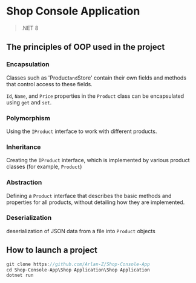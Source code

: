 # Shop Console Application

> .NET 8

## The principles of OOP used in the project

### Encapsulation

Classes such as 'Product` and `Store' contain their own fields and methods that control access to these fields.

`Id`, `Name`, and `Price` properties in the `Product` class can be encapsulated using `get` and `set`.

### Polymorphism

Using the `IProduct` interface to work with different products.

### Inheritance

Creating the `IProduct` interface, which is implemented by various product classes (for example, `Product`)

### Abstraction

Defining a `Product` interface that describes the basic methods and properties for all products, without detailing how they are implemented.

### Deserialization

deserialization of JSON data from a file into `Product` objects

## How to launch a project

```c++
git clone https://github.com/Arlan-Z/Shop-Console-App
cd Shop-Console-App\Shop Application\Shop Application
dotnet run
```
